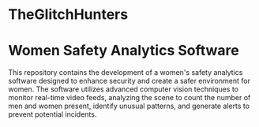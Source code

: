 # TheGlitchHunters

# Women Safety Analytics Software

This repository contains the development of a women's safety analytics software designed to enhance security and create a safer environment for women. The software utilizes advanced computer vision techniques to monitor real-time video feeds, analyzing the scene to count the number of men and women present, identify unusual patterns, and generate alerts to prevent potential incidents.
